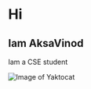 # Hi
## Iam AksaVinod
Iam a CSE student

![Image of Yaktocat](https://octodex.github.com/images/yaktocat.png)
